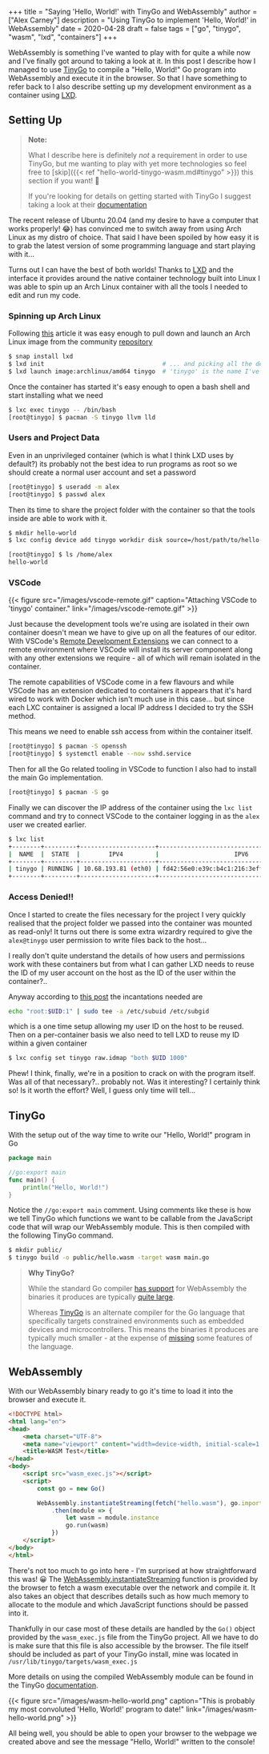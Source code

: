 +++
title = "Saying 'Hello, World!' with TinyGo and WebAssembly"
author = ["Alex Carney"]
description = "Using TinyGo to implement 'Hello, World!' in WebAssembly"
date = 2020-04-28
draft = false
tags = ["go", "tinygo", "wasm", "lxd", "containers"]
+++

WebAssembly is something I've wanted to play with for quite a while now and
I've finally got around to taking a look at it. In this post I describe how I
managed to use [TinyGo][tinygo] to compile a "Hello, World!" Go program into
WebAssembly and execute it in the browser. So that I have something to refer
back to I also describe setting up my development environment as a container
using [LXD][lxd].

<!--more-->

## Setting Up

> **Note:**
>
> What I describe here is definitely *not* a requirement in order to use TinyGo,
> but me wanting to play with yet more technologies so feel free to
> [skip]({{< ref "hello-world-tinygo-wasm.md#tinygo" >}}) this section
> if you want! 🙂
>
> If you're looking for details on getting started with TinyGo I suggest taking a
> look at their [documentation][tinygo-getting-started]

The recent release of Ubuntu 20.04 (and my desire to have a computer that works
properly! 😂) has convinced me to switch away from using Arch Linux as my distro of
choice. That said I have been spoiled by how easy it is to grab the latest version
of some programming language and start playing with it...

Turns out I can have the best of both worlds! Thanks to [LXD][lxd] and the
interface it provides around the native container technology built into Linux I was
able to spin up an Arch Linux container with all the tools I needed to edit and run
my code.

### Spinning up Arch Linux

Following [this][lxd-getting-started] article it was easy enough to pull down and
launch an Arch Linux image from the community [repository][lxd-images]

```sh
$ snap install lxd
$ lxd init                                 # ... and picking all the defaults
$ lxd launch image:archlinux/amd64 tinygo  # 'tinygo' is the name I've given my container
```

Once the container has started it's easy enough to open a bash shell and start
installing what we need

```sh
$ lxc exec tinygo -- /bin/bash
[root@tinygo] $ pacman -S tinygo llvm lld
```

### Users and Project Data

Even in an unprivileged container (which is what I think LXD uses by default?) its
probably not the best idea to run programs as root so we should create a normal user
account and set a password

```sh
[root@tinygo] $ useradd -m alex
[root@tinygo] $ passwd alex
```

Then its time to share the project folder with the container so that the tools inside
are able to work with it.

```sh
$ mkdir hello-world
$ lxc config device add tinygo workdir disk source=/host/path/to/hello-world/ path=/home/alex/hello-world/

[root@tinygo] $ ls /home/alex
hello-world
```

### VSCode

{{< figure src="/images/vscode-remote.gif" caption="Attaching VSCode to 'tinygo' container." link="/images/vscode-remote.gif" >}}

Just because the development tools we're using are isolated in their own container
doesn't mean we have to give up on all the features of our editor. With VSCode's
[Remote Development Extensions][vscode-remote-ext] we can connect to a remote
environment where VSCode will install its server component along with any other
extensions we require - all of which will remain isolated in the container.

The remote capabilities of VSCode come in a few flavours and while VSCode has an
extension dedicated to containers it appears that it's hard wired to work with Docker
which isn't much use in this case... but since each LXC container is assigned a local
IP address I decided to try the SSH method.

This means we need to enable ssh access from within the container itself.

```sh
[root@tinygo] $ pacman -S openssh
[root@tinygo] $ systemctl enable --now sshd.service
```

Then for all the Go related tooling in VSCode to function I also had to install the main
Go implementation.

```sh
[root@tinygo] $ pacman -S go
```

Finally we can discover the IP address of the container using the `lxc list` command and
try to connect VSCode to the container logging in as the `alex` user we created earlier.

```sh
$ lxc list
+--------+---------+---------------------+-----------------------------------------------+-----------+-----------+
|  NAME  |  STATE  |        IPV4         |                     IPV6                      |   TYPE    | SNAPSHOTS |
+--------+---------+---------------------+-----------------------------------------------+-----------+-----------+
| tinygo | RUNNING | 10.68.193.81 (eth0) | fd42:56e0:e39c:b4c1:216:3eff:feaa:3b91 (eth0) | CONTAINER | 0         |
+--------+---------+---------------------+-----------------------------------------------+-----------+-----------+
```

### Access Denied!!

Once I started to create the files necessary for the project I very quickly realised that
the project folder we passed into the container was mounted as read-only! It turns
out there is some extra wizardry required to give the `alex@tinygo` user permission to
write files back to the host...

I really don't quite understand the details of how users and permissions work with these
containers but from what I can gather LXD needs to reuse the ID of my user account on the
host as the ID of the user within the container?..

Anyway according to [this post][lxd-user-remap] the incantations needed are

```sh
echo "root:$UID:1" | sudo tee -a /etc/subuid /etc/subgid
```

which is a one time setup allowing my user ID on the host to be reused. Then on a
per-container basis we also need to tell LXD to reuse my ID within a given container

```sh
$ lxc config set tinygo raw.idmap "both $UID 1000"
```

Phew! I think, finally, we're in a position to crack on with the program itself. Was all
of that necessary?.. probably not. Was it interesting? I certainly think so! Is it worth
the effort? Well, I guess only time will tell...

## TinyGo

With the setup out of the way time to write our "Hello, World!" program in Go

```go
package main

//go:export main
func main() {
    println("Hello, World!")
}
```

Notice the `//go:export main` comment. Using comments like these is how we tell TinyGo
which functions we want to be callable from the JavaScript code that will wrap our
WebAssembly module. This is then compiled with the following TinyGo command.

```sh
$ mkdir public/
$ tinygo build -o public/hello.wasm -target wasm main.go
```

> **Why TinyGo?**
>
> While the standard Go compiler [has support][go-wasm] for WebAssembly the binaries it
> produces are typically [quite large][go-wasm-large].
>
> Whereas [TinyGo][tinygo] is an alternate compiler for the Go language that
> specifically targets constrained environments such as embedded devices and
> microcontrollers. This means the binaries it produces are typically much smaller - at
> the expense of [missing][tinygo-missing] some features of the language.

## WebAssembly

With our WebAssembly binary ready to go it's time to load it into the browser and
execute it.

```html
<!DOCTYPE html>
<html lang="en">
<head>
    <meta charset="UTF-8">
    <meta name="viewport" content="width=device-width, initial-scale=1.0">
    <title>WASM Test</title>
</head>
<body>
    <script src="wasm_exec.js"></script>
    <script>
        const go = new Go()

        WebAssembly.instantiateStreaming(fetch("hello.wasm"), go.importObject)
            .then(module => {
                let wasm = module.instance
                go.run(wasm)
            })
    </script>
</body>
</html>
```

There's not too much to go into here - I'm surprised at how straightforward this was! 😀
The [WebAssembly.instantiateStreaming][wasm-streaming] function is provided by the
browser to fetch a wasm executable over the network and compile it. It also takes an
object that describes details such as how much memory to allocate to the module and
which JavaScript functions should be passed into it.

Thankfully in our case most of these details are handled by the `Go()` object provided
by the `wasm_exec.js` file from the TinyGo project. All we have to do is make sure that
this file is also accessible by the browser. The file itself should be included as part
of your TinyGo install, mine was located in `/usr/lib/tinygo/targets/wasm_exec.js`

More details on using the compiled WebAssembly module can be found in the TinyGo
[documentation][tinygo-wasm].

{{< figure src="/images/wasm-hello-world.png" caption="This is probably my most convoluted 'Hello, World!' program to date!" link="/images/wasm-hello-world.png" >}}

All being well, you should be able to open your browser to the webpage we created above
and see the message "Hello, World!" written to the console!

[go-wasm]: https://github.com/golang/go/wiki/WebAssembly
[go-wasm-large]: https://github.com/golang/go/wiki/WebAssembly#reducing-the-size-of-wasm-files
[lxd]: https://linuxcontainers.org/
[lxd-getting-started]: https://ubuntu.com/blog/lxd-in-4-easy-steps
[lxd-images]: https://uk.images.linuxcontainers.org/
[lxd-user-remap]: https://tribaal.io/nicer-mounting-home-in-lxd.html
[tinygo]: https://tinygo.org/
[tinygo-getting-started]: https://tinygo.org/getting-started/
[tinygo-missing]: https://tinygo.org/lang-support/
[tinygo-wasm]: https://tinygo.org/webassembly/webassembly/
[vscode-remote-ext]: https://marketplace.visualstudio.com/items?itemName=ms-vscode-remote.vscode-remote-extensionpack
[wasm-streaming]: https://developer.mozilla.org/en-US/docs/Web/JavaScript/Reference/Global_Objects/WebAssembly/instantiateStreaming

